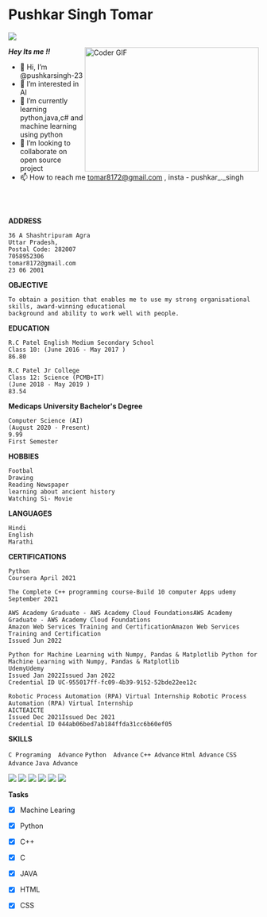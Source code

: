 # Pushkar Singh Tomar 

![](https://komarev.com/ghpvc/?username=rathiraghav&color=red&style=for-the-badge&label=profile+visit)

<img alt="Coder GIF" height=250 width=350 align='right' src="https://images.squarespace-cdn.com/content/v1/5769fc401b631bab1addb2ab/1541580611624-TE64QGKRJG8SWAIUS7NS/ke17ZwdGBToddI8pDm48kPoswlzjSVMM-SxOp7CV59BZw-zPPgdn4jUwVcJE1ZvWQUxwkmyExglNqGp0IvTJZamWLI2zvYWH8K3-s_4yszcp2ryTI0HqTOaaUohrI8PI6FXy8c9PWtBlqAVlUS5izpdcIXDZqDYvprRqZ29Pw0o/coding-freak.gif" />

***Hey Its me !!***
- 👋 Hi, I’m @pushkarsingh-23
- 👀 I’m interested in AI
- 🌱 I’m currently learning python,java,c# and machine learning using python
- 💞 I’m looking to collaborate on open source project
- 📫 How to reach me tomar8172@gmail.com , insta - pushkar_._singh
<br><br><br><br>

**ADDRESS**

```
36 A Shashtripuram Agra
Uttar Pradesh, 
Postal Code: 282007
7058952306
tomar8172@gmail.com
23 06 2001
```
**OBJECTIVE**
```
To obtain a position that enables me to use my strong organisational skills, award-winning educational
background and ability to work well with people.
```

**EDUCATION**
```
R.C Patel English Medium Secondary School
Class 10: (June 2016 - May 2017 )
86.80
```
```
R.C Patel Jr College 
Class 12: Science (PCMB+IT)
(June 2018 - May 2019 )
83.54
```
**Medicaps University
Bachelor's Degree** 
```
Computer Science (AI)
(August 2020 - Present)
9.99
First Semester
```
**HOBBIES**
```
Footbal
Drawing
Reading Newspaper
learning about ancient history
Watching Si- Movie

```
**LANGUAGES**
```
Hindi
English
Marathi
```
**CERTIFICATIONS**
```
Python
Coursera April 2021

The Complete C++ programming course-Build 10 computer Apps udemy
September 2021

AWS Academy Graduate - AWS Academy Cloud FoundationsAWS Academy Graduate - AWS Academy Cloud Foundations
Amazon Web Services Training and CertificationAmazon Web Services Training and Certification
Issued Jun 2022

Python for Machine Learning with Numpy, Pandas & Matplotlib Python for Machine Learning with Numpy, Pandas & Matplotlib
UdemyUdemy
Issued Jan 2022Issued Jan 2022
Credential ID UC-955017ff-fc09-4b39-9152-52bde22ee12c

Robotic Process Automation (RPA) Virtual Internship Robotic Process Automation (RPA) Virtual Internship 
AICTEAICTE
Issued Dec 2021Issued Dec 2021
Credential ID 044ab06bed7ab184ffda31cc6b60ef05

```
**SKILLS**

``
C Programing 
Advance
``
``
Python 
Advance
``
``
C++
Advance
``
``
Html
Advance
``
``
CSS
Advance
``
``
Java
Advance
``
<p>
<img src="https://img.shields.io/badge/C-00599C?style=for-the-badge&logo=c&logoColor=white" /> 
<img src="https://img.shields.io/badge/Python-3776AB?style=for-the-badge&logo=python&logoColor=white" />
<img src="https://img.shields.io/badge/C%2B%2B-00599C?style=for-the-badge&logo=c%2B%2B&logoColor=white" /> 
<img src="https://img.shields.io/badge/HTML5-E34F26?style=for-the-badge&logo=html5&logoColor=white" />
<img src="https://img.shields.io/badge/CSS3-1572B6?style=for-the-badge&logo=css3&logoColor=white" />
<img src="https://img.shields.io/badge/Java-ED8B00?style=for-the-badge&logo=java&logoColor=white" />

</p>

**Tasks**

- [x] Machine Learing
- [x] Python
- [x] C++
- [x] C
- [x] JAVA
- [x] HTML
- [x] CSS

